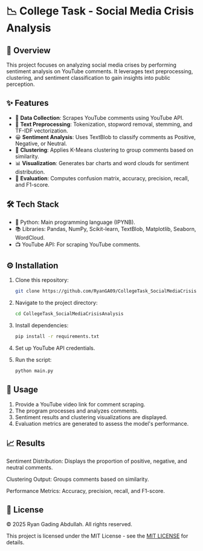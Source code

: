 # 📉 College Task - Social Media Crisis Analysis

## 🧾 Overview

This project focuses on analyzing social media crises by performing sentiment analysis on YouTube comments. It leverages text preprocessing, clustering, and sentiment classification to gain insights into public perception.

## ✨ Features

- 🧲 **Data Collection**: Scrapes YouTube comments using YouTube API.
- 🧹 **Text Preprocessing**: Tokenization, stopword removal, stemming, and TF-IDF vectorization.
- 😀 **Sentiment Analysis**: Uses TextBlob to classify comments as Positive, Negative, or Neutral.
- 🧪 **Clustering**: Applies K-Means clustering to group comments based on similarity.
- 📊 **Visualization**: Generates bar charts and word clouds for sentiment distribution.
- 🧮 **Evaluation**: Computes confusion matrix, accuracy, precision, recall, and F1-score.

## 🛠️ Tech Stack

- 🐍 Python: Main programming language (IPYNB).
- 📚 Libraries: Pandas, NumPy, Scikit-learn, TextBlob, Matplotlib, Seaborn, WordCloud.
- 📺 YouTube API: For scraping YouTube comments.

## ⚙️ Installation

1. Clone this repository:

   ```bash
   git clone https://github.com/RyanGA09/CollegeTask_SocialMediaCrisisAnalysis.git
   ```

2. Navigate to the project directory:

   ```bash
   cd CollegeTask_SocialMediaCrisisAnalysis
   ```

3. Install dependencies:

   ```bash
   pip install -r requirements.txt
   ```

4. Set up YouTube API credentials.

5. Run the script:

   ```bash
   python main.py
   ```

## 🚀 Usage

1. Provide a YouTube video link for comment scraping.
2. The program processes and analyzes comments.
3. Sentiment results and clustering visualizations are displayed.
4. Evaluation metrics are generated to assess the model's performance.

## 📈 Results

Sentiment Distribution: Displays the proportion of positive, negative, and neutral comments.

Clustering Output: Groups comments based on similarity.

Performance Metrics: Accuracy, precision, recall, and F1-score.

## 🪪 License

&copy; 2025 Ryan Gading Abdullah. All rights reserved.

This project is licensed under the MIT License - see the [MIT LICENSE](LICENSE) for details.
